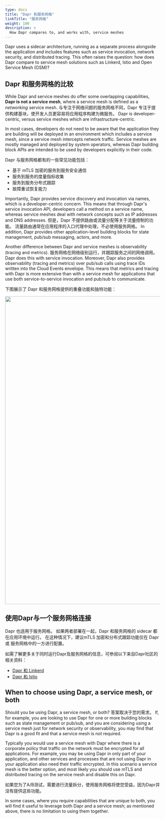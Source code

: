 ```yaml
---
type: docs
title: "Dapr 和服务网格"
linkTitle: "服务网格"
weight: 100
description: >
  How Dapr compares to, and works with, service meshes
---
```


Dapr uses a sidecar architecture, running as a separate process alongside the application and includes features such as service invocation, network security, and distributed tracing. This often raises the question: how does Dapr compare to service mesh solutions such as Linkerd, Istio and Open Service Mesh (OSM)?

## Dapr 和服务网格的比较
While Dapr and service meshes do offer some overlapping capabilities, **Dapr is not a service mesh**, where a service mesh is defined as a *networking* service mesh. 与专注于网络问题的服务网格不同，Dapr 专注于提供构建基块，使开发人员更容易将应用程序构建为微服务。 Dapr is developer-centric, versus service meshes which are infrastructure-centric.

In most cases, developers do not need to be aware that the application they are building will be deployed in an environment which includes a service mesh, since a service mesh intercepts network traffic. Service meshes are mostly managed and deployed by system operators, whereas Dapr building block APIs are intended to be used by developers explicitly in their code.

Dapr 与服务网格都有的一些常见功能包括：
- 基于 mTLS 加密的服务到服务安全通信
- 服务到服务的度量指标收集
- 服务到服务分布式跟踪
- 故障重试恢复能力

 Importantly, Dapr provides service discovery and invocation via names, which is a developer-centric concern. This means that through Dapr's service invocation API, developers call a method on a service name, whereas service meshes deal with network concepts such as IP addresses and DNS addresses. 但是，Dapr 不提供路由或流量分配等关于流量控制的功能。 流量路由通常在应用程序的入口代理中处理，不必使用服务网格。 In addition, Dapr provides other application-level building blocks for state management, pub/sub messaging, actors, and more.

Another difference between Dapr and service meshes is observability (tracing and metrics). 服务网格在网络级别运行，并跟踪服务之间的网络调用。 Dapr does this with service invocation. Moreover, Dapr also provides observability (tracing and metrics) over pub/sub calls using trace IDs written into the Cloud Events envelope. This means that metrics and tracing with Dapr is more extensive than with a service mesh for applications that use both service-to-service invocation and pub/sub to communicate.

下图展示了 Dapr 和服务网格提供的重叠功能和独特功能：

<img src="/images/service-mesh.png" width=1000>

## 使用Dapr与一个服务网格连接
Dapr 也适用于服务网格。 如果两者部署在一起，Dapr 和服务网格的 sidecar 都在应用环境中运行。 在这种情况下，建议mTLS 加密和分布式跟踪功能仅在 Dapr 或 服务网格中的一方进行配置。

如需了解更多关于同时运行Dapr及服务网格的信息，可参阅以下来自Dapr社区的相关资料：
- [Dapr 和 Linkerd](https://youtu.be/xxU68ewRmz8?t=142)
- [Dapr 和 Istio](https://youtu.be/ngIDOQApx8g?t=335)

## When to choose using Dapr, a service mesh, or both
Should you be using Dapr, a service mesh, or both? 答案取决于您的需求。 If, for example, you are looking to use Dapr for one or more building blocks such as state management or pub/sub, and you are considering using a service mesh just for network security or observability, you may find that Dapr is a good fit and that a service mesh is not required.

Typically you would use a service mesh with Dapr where there is a corporate policy that traffic on the network must be encrypted for all applications. For example, you may be using Dapr in only part of your application, and other services and processes that are not using Dapr in your application also need their traffic encrypted. In this scenario a service mesh is the better option, and most likely you should use mTLS and distributed tracing on the service mesh and disable this on Dapr.

如果您为了A/B测试，需要进行流量拆分，使用服务网格将使您受益，因为Dapr并没有提供这些功能。

In some cases, where you require capabilities that are unique to both, you will find it useful to leverage both Dapr and a service mesh; as mentioned above, there is no limitation to using them together.
